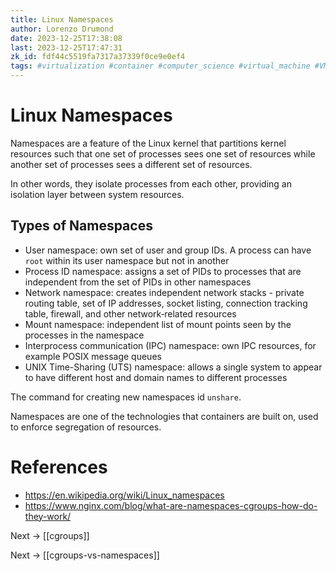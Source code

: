 ```yaml
---
title: Linux Namespaces
author: Lorenzo Drumond
date: 2023-12-25T17:38:08
last: 2023-12-25T17:47:31
zk_id: fdf44c5519fa7317a37339f0ce9e0ef4
tags: #virtualization #container #computer_science #virtual_machine #VM #linux #kernel
---
```



# Linux Namespaces
Namespaces are a feature of the Linux kernel that partitions kernel resources such that one set of processes sees one set of resources while another set of processes sees a different set of resources.

In other words, they isolate processes from each other, providing an isolation layer between system resources.

## Types of Namespaces
- User namespace: own set of user and group IDs. A process can have `root` within its user namespace but not in another
- Process ID namespace: assigns a set of PIDs to processes that are independent from the set of PIDs in other namespaces
- Network namespace: creates independent network stacks - private routing table, set of IP addresses, socket listing, connection tracking table, firewall, and other network‑related resources
- Mount namespace: independent list of mount points seen by the processes in the namespace
- Interprocess communication (IPC) namespace: own IPC resources, for example POSIX message queues
- UNIX Time-Sharing (UTS) namespace: allows a single system to appear to have different host and domain names to different processes

The command for creating new namespaces id `unshare`.

Namespaces are one of the technologies that containers are built on, used to enforce segregation of resources.

# References
- https://en.wikipedia.org/wiki/Linux_namespaces
- https://www.nginx.com/blog/what-are-namespaces-cgroups-how-do-they-work/

Next -> [[cgroups]]

Next -> [[cgroups-vs-namespaces]]
